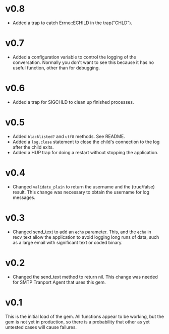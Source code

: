 # v0.8
* Added a trap to catch Errno::ECHILD in the trap("CHLD").

# v0.7
* Added a configuration variable to control the logging of the conversation. Normally you don't want to see this because it has no useful function, other than for debugging.

# v0.6
* Added a trap for SIGCHLD to clean up finished processes.

# v0.5
* Added `blacklisted?` and `utf8` methods. See README.
* Added a `log.close` statement to close the child's connection to the log after the child exits.
* Added a HUP trap for doing a restart without stopping the application.

# v0.4
* Changed `validate_plain` to return the username and the (true/false) result. This change was necessary to obtain the username for log messages.

# v0.3
* Changed send_text to add an `echo` parameter. This, and the `echo` in recv_text allow the application to avoid logging long runs of data, such as a large email with significant text or coded binary.

# v0.2
* Changed the send_text method to return nil. This change was needed for SMTP Tranport Agent that uses this gem.

# v0.1
This is the initial load of the gem. All functions appear to be working, but the gem is not yet in production, so there is a probability that other as yet untested cases will cause failures.
